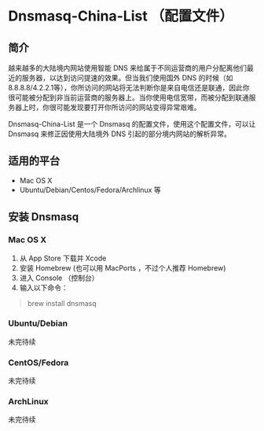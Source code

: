 # Dnsmasq-China-List （配置文件） #

## 简介 ##

越来越多的大陆境内网站使用智能 DNS 来给属于不同运营商的用户分配离他们最近的服务器，以达到访问提速的效果。但当我们使用国外 DNS 的时候（如8.8.8.8/4.2.2.1等），你所访问的网站将无法判断你是来自电信还是联通，因此你很可能被分配到非当前运营商的服务器上。当你使用电信宽带，而被分配到联通服务器上时，你很可能发现要打开你所访问的网站变得异常艰难。

Dnsmasq-China-List 是一个 Dnsmasq 的配置文件，使用这个配置文件，可以让 Dnsmasq 来修正因使用大陆境外 DNS 引起的部分境内网站的解析异常。

## 适用的平台 ##

* Mac OS X
* Ubuntu/Debian/Centos/Fedora/Archlinux 等

## 安装 Dnsmasq ##

### Mac OS X ###

1. 从 App Store 下载并 Xcode 
2. 安装 Homebrew (也可以用 MacPorts ，不过个人推荐 Homebrew)
3. 进入 Console （控制台）
4. 输入以下命令：

>brew install dnsmasq

### Ubuntu/Debian ###

未完待续

### CentOS/Fedora ###

未完待续

### ArchLinux ###

未完待续
